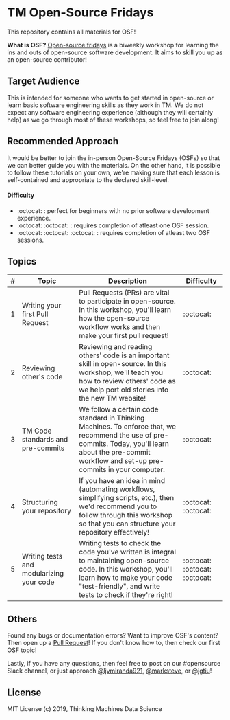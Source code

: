 # TM Open-Source Fridays 

This repository contains all materials for OSF!

**What is OSF?** [Open-source fridays](https://opensourcefriday.com/) is a
biweekly workshop for learning the ins and outs of open-source software
development. It aims to skill you up as an open-source contributor!


## Target Audience

This is intended for someone who wants to get started in open-source or learn
basic software engineering skills as they work in TM. We do not expect any
software engineering experience (although they will certainly help) as we go
through most of these workshops, so feel free to join along!

## Recommended Approach

It would be better to join the in-person Open-Source Fridays (OSFs) so that we
can better guide you with the materials. On the other hand, it is possible to
follow these tutorials on your own, we're making sure that each lesson is
self-contained and appropriate to the declared skill-level.


#### Difficulty

- :octocat: : perfect for beginners with no prior software development experience.
- :octocat: :octocat: : requires completion of atleast one OSF session.
- :octocat: :octocat: :octocat: : requires completion of atleast two OSF sessions.

## Topics

| # | Topic                                    | Description                                                                                                                                                                                                  | Difficulty                    |
|---|------------------------------------------|--------------------------------------------------------------------------------------------------------------------------------------------------------------------------------------------------------------|-------------------------------|
| 1 | Writing your first Pull Request          | Pull Requests (PRs) are vital to participate in open-source. In this workshop, you'll learn how the open-source workflow works and then make your first pull request!                                        | :octocat:                     |
| 2 | Reviewing other's code                   | Reviewing and reading others' code is an important skill in open-source. In this workshop, we'll teach you how to review others' code as we help port old stories into the new TM website!                   | :octocat:                     |
| 3 | TM Code standards and pre-commits        | We follow a certain code standard in Thinking Machines. To enforce that, we recommend the use of pre-commits. Today, you'll learn about the pre-commit workflow and set-up pre-commits in your computer.     | :octocat:                     |
| 4 | Structuring your repository              | If you have an idea in mind (automating workflows, simplifying scripts, etc.), then we'd recommend you to follow through this workshop so that you can structure your repository effectively!                | :octocat: :octocat:           |
| 5 | Writing tests and modularizing your code | Writing tests to check the code you've written is integral to maintaining open-source code. In this workshop, you'll learn how to make your code "test-friendly", and write tests to check if they're right! | :octocat: :octocat: :octocat: |


## Others

Found any bugs or documentation errors? Want to improve OSF's content? Then
open up a [Pull
Request](https://help.github.com/en/articles/creating-a-pull-request)! If you
don't know how to, then check our first OSF topic!

Lastly, if you have any questions, then feel free to post on our #opensource
Slack channel, or just approach
[@ljvmiranda921](https://github.com/ljvmiranda921),
[@marksteve](https://github.com/marksteve), or
[@jgtiu](https://github.com/jgtiu)!

## License

MIT License (c) 2019, Thinking Machines Data Science
